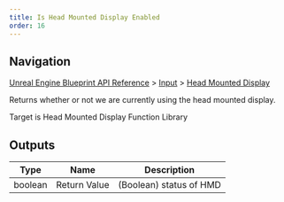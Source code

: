 ```yaml
---
title: Is Head Mounted Display Enabled
order: 16
---
```

## Navigation

[Unreal Engine Blueprint API Reference](https://dev.epicgames.com/documentation/en-us/unreal-engine/BlueprintAPI) > [Input](https://dev.epicgames.com/documentation/en-us/unreal-engine/BlueprintAPI/Input) > [Head Mounted Display](https://dev.epicgames.com/documentation/en-us/unreal-engine/BlueprintAPI/Input/HeadMountedDisplay)

Returns whether or not we are currently using the head mounted display.

Target is Head Mounted Display Function Library

## Outputs

| Type | Name | Description |
| --- | --- | --- |
| boolean | Return Value | (Boolean) status of HMD |
